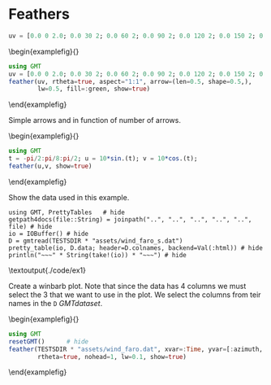 # Feathers


```julia
uv = [0.0 0 2.0; 0.0 30 2; 0.0 60 2; 0.0 90 2; 0.0 120 2; 0.0 150 2; 0.0 180 2; 0.0 210 2; 0.0 240 2; 0.0 270 2; 0.0 300 2; 0.0 330 2; 0.0 360 2]
```

\begin{examplefig}{}
```julia
using GMT
uv = [0.0 0 2.0; 0.0 30 2; 0.0 60 2; 0.0 90 2; 0.0 120 2; 0.0 150 2; 0.0 180 2; 0.0 210 2; 0.0 240 2; 0.0 270 2; 0.0 300 2; 0.0 330 2; 0.0 360 2];
feather(uv, rtheta=true, aspect="1:1", arrow=(len=0.5, shape=0.5,),
        lw=0.5, fill=:green, show=true)
```
\end{examplefig}


Simple arrows and in function of number of arrows.

\begin{examplefig}{}
```julia
using GMT
t = -pi/2:pi/8:pi/2; u = 10*sin.(t); v = 10*cos.(t);
feather(u,v, show=true)
```
\end{examplefig}


Show the data used in this example.

```julia:./code/ex1
using GMT, PrettyTables   # hide
getpath4docs(file::String) = joinpath("..", "..", "..", "..", "..", file) # hide
io = IOBuffer() # hide
D = gmtread(TESTSDIR * "assets/wind_faro_s.dat")
pretty_table(io, D.data; header=D.colnames, backend=Val(:html))	# hide
println("~~~" * String(take!(io)) * "~~~") # hide
```

\textoutput{./code/ex1}

Create a winbarb plot. Note that since the data has 4 columns we must select the 3 that we want to use
in the plot. We select the columns from teir names in the `D` *GMTdataset*.

\begin{examplefig}{}
```julia
using GMT
resetGMT()      # hide
feather(TESTSDIR * "assets/wind_faro.dat", xvar=:Time, yvar=[:azimuth, :vmean],
        rtheta=true, nohead=1, lw=0.1, show=true)
```
\end{examplefig}